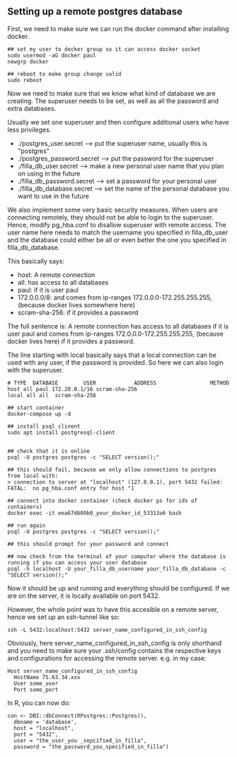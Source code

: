 ## Setting up a remote postgres database

First, we need to make sure we can run the docker command after installing docker. 
```
## set my user to docker group so it can access docker socket
sudo usermod -aG docker paul
newgrp docker

## reboot to make group change valid
sudo reboot 
```

Now we need to make sure that we know what kind of database we are creating. The superuser needs to be set, as well as all the password and extra databases. 

Usually we set one superuser and then configure additional users who have less privileges. 

- ./postgres_user.secret --> put the superuser name, usually this is "postgres"
- ./postgres_password.secret --> put the password for the superuser
-  ./filla_db_user.secret --> make a new personal user name that you plan on using in the future
- ./filla_db_password.secret --> set a password for your personal user
- ./filla_db_database.secret --> set the name of the personal database you want to use in the future


We also implement some very basic security measures. When users are connecting remotely, they should not be able to login to the superuser. Hence, modify pg_hba.conf to disallow superuser with remote access. The user name here needs to match the username you specified in filla_db_user and the database could either be all or even better the one you specified in filla_db_database. 

This basically says: 
- host: A remote connection
- all: has access to all databases
- paul: if it is user paul
- 172.0.0.0/8: and comes from ip-ranges 172.0.0.0-172.255.255.255, (because docker lives somewhere here)
- scram-sha-256: if it provides a password

The full sentence is: A remote connection has access to all databases if it is user paul and comes from ip-ranges 172.0.0.0-172.255.255.255, (because docker lives here) if it provides a password.

The line starting with local basically says that a local connection can be used with any user, if the password is provided. So here we can also login with the superuser. 
```
# TYPE  DATABASE        USER            ADDRESS                 METHOD
host all paul 172.20.0.1/16 scram-sha-256
local all all  scram-sha-256
```



```
## start container
docker-compose up -d

## install psql clinent
sudo apt install postgresql-client


## check that it is online
psql -U postgres postgres -c "SELECT version();"

## this should fail, because we only allow connections to postgres from local with:
> connection to server at "localhost" (127.0.0.1), port 5432 failed: FATAL:  no pg_hba.conf entry for host "1

## connect into docker container (check docker ps for ids of containers)
docker exec -it eea67d609b0_your_docker_id_53313a6 bash 

## run again
psql -U postgres postgres -c "SELECT version();"

## this should prompt for your password and connect

## now check from the terminal of your computer where the database is running if you can access your user database
psql -h localhost -U your_filla_db_username your_filla_db_database -c "SELECT version();"
```

Now it should be up and running and everything should be configured. If we are on the server, it is locally available on port 5432. 

However, the whole point was to have this accesible on a remote server, hence we set up an ssh-tunnel like so: 
```
ssh -L 5432:localhost:5432 server_name_configured_in_ssh_config
```

Obviously, here server_name_configured_in_ssh_config is only shorthand and you need to make sure your .ssh/config contains the respective keys and configurations for accessing the remote server. e.g. in my case: 

```
Host server_name_configured_in_ssh_config
  HostName 75.63.34.xxx
  User some_user
  Port some_port
```

In R, you can now do: 

```
con <- DBI::dbConnect(RPostgres::Postgres(),
  dbname = 'database', 
  host = "localhost", 
  port = "5432", 
  user = "the_user_you _sepcified_in_filla", 
  password = "the_password_you_specified_in_filla")
```

